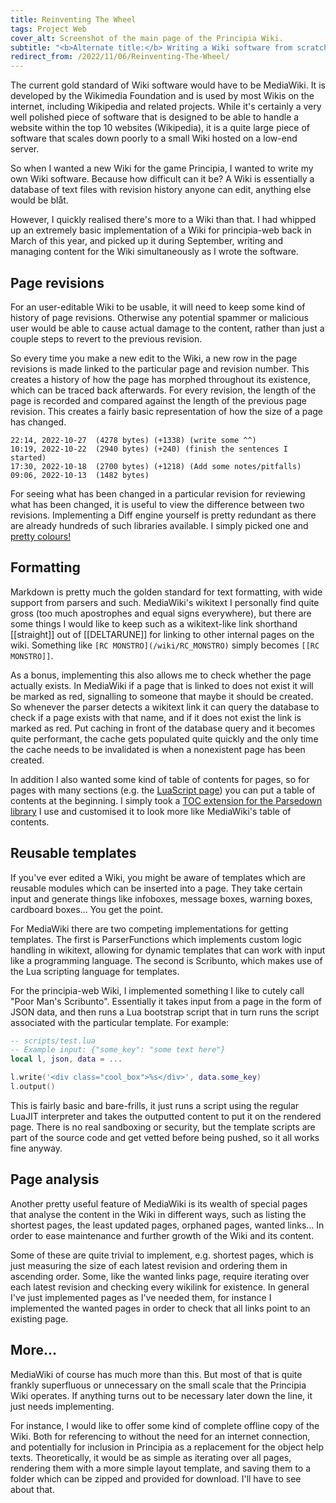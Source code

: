 ```yaml
---
title: Reinventing The Wheel
tags: Project Web
cover_alt: Screenshot of the main page of the Principia Wiki.
subtitle: "<b>Alternate title:</b> Writing a Wiki software from scratch"
redirect_from: /2022/11/06/Reinventing-The-Wheel/
---
```


The current gold standard of Wiki software would have to be MediaWiki. It is developed by the Wikimedia Foundation and is used by most Wikis on the internet, including Wikipedia and related projects. While it's certainly a very well polished piece of software that is designed to be able to handle a website within the top 10 websites (Wikipedia), it is a quite large piece of software that scales down poorly to a small Wiki hosted on a low-end server.

<!--more-->

So when I wanted a new Wiki for the game Principia, I wanted to write my own Wiki software. Because how difficult can it be? A Wiki is essentially a database of text files with revision history anyone can edit, anything else would be blåt.

However, I quickly realised there's more to a Wiki than that. I had whipped up an extremely basic implementation of a Wiki for principia-web back in March of this year, and picked up it during September, writing and managing content for the Wiki simultaneously as I wrote the software.

## Page revisions
For an user-editable Wiki to be usable, it will need to keep some kind of history of page revisions. Otherwise any potential spammer or malicious user would be able to cause actual damage to the content, rather than just a couple steps to revert to the previous revision.

So every time you make a new edit to the Wiki, a new row in the page revisions is made linked to the particular page and revision number. This creates a history of how the page has morphed throughout its existence, which can be traced back afterwards. For every revision, the length of the page is recorded and compared against the length of the previous page revision. This creates a fairly basic representation of how the size of a page has changed.

```
22:14, 2022-10-27  (4278 bytes) (+1338) (write some ^^)
10:19, 2022-10-22  (2940 bytes) (+240) (finish the sentences I started)
17:30, 2022-10-18  (2700 bytes) (+1218) (Add some notes/pitfalls)
09:06, 2022-10-13  (1482 bytes)
```

For seeing what has been changed in a particular revision for reviewing what has been changed, it is useful to view the difference between two revisions. Implementing a Diff engine yourself is pretty redundant as there are already hundreds of such libraries available. I simply picked one and [pretty colours!](https://principia-web.se/wiki/LuaScript?action=diff&prev=1&next=2)

## Formatting
Markdown is pretty much the golden standard for text formatting, with wide support from parsers and such. MediaWiki's wikitext I personally find quite gross (too much apostrophes and equal signs everywhere), but there are some things I would like to keep such as a wikitext-like link shorthand [[straight]] out of [[DELTARUNE]] for linking to other internal pages on the wiki. Something like `[RC MONSTRO](/wiki/RC_MONSTRO)` simply becomes `[[RC MONSTRO]]`.

As a bonus, implementing this also allows me to check whether the page actually exists. In MediaWiki if a page that is linked to does not exist it will be marked as red, signalling to someone that maybe it should be created. So whenever the parser detects a wikitext link it can query the database to check if a page exists with that name, and if it does not exist the link is marked as red. Put caching in front of the database query and it becomes quite performant, the cache gets populated quite quickly and the only time the cache needs to be invalidated is when a nonexistent page has been created.

In addition I also wanted some kind of table of contents for pages, so for pages with many sections (e.g. the [LuaScript page](https://principia-web.se/wiki/LuaScript)) you can put a table of contents at the beginning. I simply took a [TOC extension for the Parsedown library](https://github.com/BenjaminHoegh/parsedownToc) I use and customised it to look more like MediaWiki's table of contents.

## Reusable templates
If you've ever edited a Wiki, you might be aware of templates which are reusable modules which can be inserted into a page. They take certain input and generate things like infoboxes, message boxes, warning boxes, cardboard boxes... You get the point.

For MediaWiki there are two competing implementations for getting templates. The first is ParserFunctions which implements custom logic handling in wikitext, allowing for dynamic templates that can work with input like a programming language. The second is Scribunto, which makes use of the Lua scripting language for templates.

For the principia-web Wiki, I implemented something I like to cutely call "Poor Man's Scribunto". Essentially it takes input from a page in the form of JSON data, and then runs a Lua bootstrap script that in turn runs the script associated with the particular template. For example:

```lua
-- scripts/test.lua
-- Example input: {"some_key": "some text here"}
local l, json, data = ...

l.write('<div class="cool_box">%s</div>', data.some_key)
l.output()
```

This is fairly basic and bare-frills, it just runs a script using the regular LuaJIT interpreter and takes the outputted content to put it on the rendered page. There is no real sandboxing or security, but the template scripts are part of the source code and get vetted before being pushed, so it all works fine anyway.

## Page analysis
Another pretty useful feature of MediaWiki is its wealth of special pages that analyse the content in the Wiki in different ways, such as listing the shortest pages, the least updated pages, orphaned pages, wanted links... In order to ease maintenance and further growth of the Wiki and its content.

Some of these are quite trivial to implement, e.g. shortest pages, which is just measuring the size of each latest revision and ordering them in ascending order. Some, like the wanted links page, require iterating over each latest revision and checking every wikilink for existence. In general I've just implemented pages as I've needed them, for instance I implemented the wanted pages in order to check that all links point to an existing page.

## More...
MediaWiki of course has much more than this. But most of that is quite frankly superfluous or unnecessary on the small scale that the Principia Wiki operates. If anything turns out to be necessary later down the line, it just needs implementing.

For instance, I would like to offer some kind of complete offline copy of the Wiki. Both for referencing to without the need for an internet connection, and potentially for inclusion in Principia as a replacement for the object help texts. Theoretically, it would be as simple as iterating over all pages, rendering them with a more simple layout template, and saving them to a folder which can be zipped and provided for download. I'll have to see about that.
